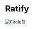 # Ratify
[![CircleCI](https://circleci.com/gh/mattlavallee/ratify/tree/master.svg?style=shield)](https://circleci.com/gh/mattlavallee/ratify/tree/master)
